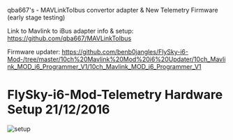 qba667's - MAVLinkToIbus convertor adapter & New Telemetry Firmware (early stage testing)

Link to Mavlink to iBus adapter info & setup: https://github.com/qba667/MAVLinkToIbus

Firmware updater: https://github.com/benb0jangles/FlySky-i6-Mod-/tree/master/10ch%20Mavlink%20Mod%20i6%20Updater/10ch_Mavlink_MOD_i6_Programmer_V1/10ch_Mavlink_MOD_i6_Programmer_V1

# FlySky-i6-Mod-Telemetry Hardware Setup 21/12/2016
![setup](https://github.com/benb0jangles/FlySky-i6-Mod-/blob/master/10ch%20Mavlink%20Mod%20i6%20Updater/ibus-i6-idea1.jpg)
